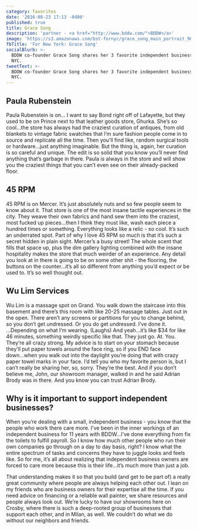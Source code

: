 ```yaml
---
category: favorites
date: '2016-08-23 17:13 -0400'
published: true
title: Grace Song
description: 'partner - <a href="http://www.bddw.com/">BDDW</a>'
image: 'https://s3.amazonaws.com/bst-fornyc/grace_song_main_portrait_960.jpg'
fbTitle: 'For New York: Grace Song'
socialBlurb: >-
  BDDW co-founder Grace Song shares her 3 favorite independent businesses in
  NYC.
tweetText: >-
  BDDW co-founder Grace Song shares her 3 favorite independent businesses in
  NYC.
---
```

## Paula Rubenstein
Paula Rubenstein is on… I want to say Bond right off of Lafayette, but they used to be on Prince next to that leather goods store, Ghurka. She’s so cool...the store has always had the craziest curation of antiques, from old blankets to vintage fabric swatches that I’m sure fashion people come in to source and replicate all the time. Then you’ll find like, random surgical tools or hardware...just anything imaginable. But the thing is, again, her curation is so careful and unique. The edit is so solid that you know you’ll never find anything that’s garbage in there. Paula is always in the store and will show you the craziest things that you can’t even see on their already-packed floor. 

## 45 RPM
45 RPM is on Mercer. It’s just absolutely nuts and so few people seem to know about it. That store is one of the most insane tactile experiences in the city. They weave their own fabrics and hand sew them into the craziest, most fucked up pieces...then I think they must like, wash each piece a hundred times or something. Everything looks like a relic - so cool. It’s such an underrated spot. Part of why I love 45 RPM so much is that it’s such a secret hidden in plain sight. Mercer’s a busy street! The whole scent that fills that space up, plus the dim gallery lighting combined with the insane hospitality makes the store that much weirder of an experience. Any detail you look at in there is going to be on some other shit - the flooring, the buttons on the counter...it’s all so different from anything you’d expect or be used to. It’s so well thought out. 

## Wu Lim Services
Wu Lim is a massage spot on Grand. You walk down the staircase into this basement and there’s this room with like 20-25 massage tables. Just out in the open. There aren’t any screens or partitions for you to change behind, so you don’t get undressed. Or you do get undressed. I’ve done it. ...Depending on what I’m wearing. (Laughs) And yeah...it’s like $34 for like 46 minutes, something weirdly specific like that. They just go. At. You. They’re all crazy strong. My advice is to start on your stomach because they’ll put paper towels around the face ring, so if you END face down...when you walk out into the daylight you’re doing that with crazy paper towel marks in your face. I’d tell you who my favorite person is, but I can’t really be sharing her, so, sorry. They’re the best. And if you don’t believe me, John, our showroom manager, walked in and he said Adrian Brody was in there. And you know you can trust Adrian Brody.

## Why is it important to support independent businesses?
When you’re dealing with a small, independent business - you know that the people who work there care more. I’ve been in the inner workings of an independent business for 11 years with BDDW...I’ve done everything from fix the toilets to fulfill payroll. So I know how much other people who run their own companies go through on a day to day basis, right? I know what the entire spectrum of tasks and concerns they have to juggle looks and feels like. So for me, it’s all about realizing that independent business owners are forced to care more because this is their life...it’s much more than just a job. 

That understanding makes it so that you build (and get to be part of) a really great community where people are always helping each other out. I lean on my friends who are business owners for their expertise all the time. If you need advice on financing or a reliable wall painter, we share resources and people always look out. We’re lucky to have our showrooms here on Crosby, where there is such a deep-rooted group of businesses that support each other, and in Milan, as well. We couldn’t do what we do without our neighbors and friends.
